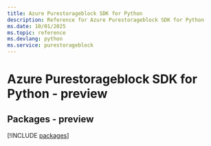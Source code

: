 ```yaml
---
title: Azure Purestorageblock SDK for Python
description: Reference for Azure Purestorageblock SDK for Python
ms.date: 10/01/2025
ms.topic: reference
ms.devlang: python
ms.service: purestorageblock
---
```

# Azure Purestorageblock SDK for Python - preview
## Packages - preview
[!INCLUDE [packages](purestorageblock-index.md)]